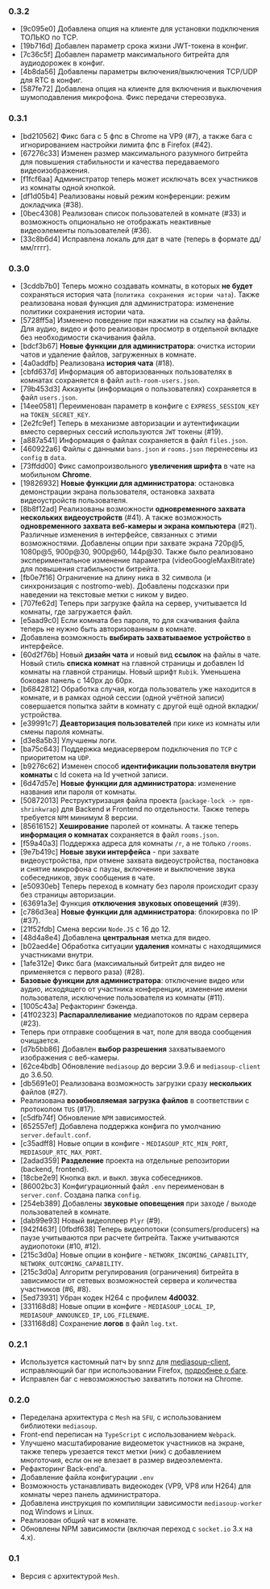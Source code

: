 ### 0.3.2

* [9c095e0] Добавлена опция на клиенте для установки подключения ТОЛЬКО по TCP.
* [19b716d] Добавлен параметр срока жизни JWT-токена в конфиг.
* [7c36c5f] Добавлен параметр максимального битрейта для аудиодорожек в конфиг.
* [4b8da56] Добавлены параметры включения/выключения TCP/UDP для RTC в конфиг.
* [587fe72] Добавлена опция на клиенте для включения и выключения шумоподавления микрофона. Фикс передачи стереозвука.

### 0.3.1

* [bd210562] Фикс бага с 5 фпс в Chrome на VP9 (#7), а также бага с игнорированием настройки лимита фпс в Firefox (#42).
* [67276c33] Изменен размер максимального разумного битрейта для повышения стабильности и качества передаваемого видеоизображения.
* [f1fcf6aa] Администратор теперь может исключать всех участников из комнаты одной кнопкой.
* [df1d05b4] Реализованы новый режим конференции: режим докладчика (#38).
* [0bec4308] Реализован список пользователей в комнате (#33) и возможность опционально не отображать неактивные видеоэлементы пользователей (#36).
* [33c8b6d4] Исправлена локаль для дат в чате (теперь в формате дд/мм/гггг).

### 0.3.0

* [3cddb7b0] Теперь можно создавать комнаты, в которых **не будет** сохраняться история чата (`политика сохранения истории чата`). Также реализована новая функция для администратора: изменение политики сохранения истории чата.
* [5728ff5a] Изменено поведение при нажатии на ссылку на файлы. Для аудио, видео и фото реализован просмотр в отдельной вкладке без необходимости скачивания файла.
* [bdcf3b67] **Новые функции для администратора**: очистка истории чатов и удаление файлов, загруженных в комнате.
* [4a0addfb] Реализована **история чата** (#18).
* [cbfd637d] Информация об авторизованных пользователях в комнатах сохраняется в файл `auth-room-users.json`.
* [79b453d3] Аккаунты (информация о пользователях) сохраняется в файл `users.json`.
* [14ee0581] Переименован параметр в конфиге с `EXPRESS_SESSION_KEY` на `TOKEN_SECRET_KEY`.
* [2e2fc9ef] Теперь в механизме авторизации и аутентификации вместо серверных сессий используются `JWT` токены (#19).
* [a887a541] Информация о файлах сохраняется в файл `files.json`.
* [460922a6] Файлы с данными `bans.json` и `rooms.json` перенесены из `config` в `data`.
* [73ffdd00] Фикс самопроизвольного **увеличения шрифта** в чате на мобильном **Chrome**.
* [19826932] **Новые функции для администратора**: остановка демонстрации экрана пользователя, остановка захвата видеоустройств пользователя.
* [8b8f12ad] Реализованы возможности **одновременного захвата нескольких видеоустройств** (#41). А также возможность **одновременного захвата веб-камеры и экрана компьютера** (#21). Различные изменения в интерфейсе, связанных с этими возможностями. Добавлены опции при захвате экрана 720p@5, 1080p@5, 900p@30, 900p@60, 144p@30. Также было реализовано экспериментальное изменение параметра (videoGoogleMaxBitrate) для повышения стабильности битрейта.
* [fb0e7f16] Ограничение на длину ника в 32 символа (и синхронизация с nostromo-web). Добавлены подсказки при наведении на текстовые метки с ником у видео.
* [707fe62d] Теперь при загрузке файла на сервер, учитывается Id комнаты, где загружается файл.
* [e5aad9c0] Если комната без пароля, то для скачивания файла теперь не нужно быть авторизованным в комнате.
* Добавлена возможность **выбирать захватываемое устройство** в интерфейсе.
* [60d2f76b] Новый **дизайн чата** и новый вид **ссылок** на файлы в чате. Новый стиль **списка комнат** на главной страницы и добавлен Id комнаты на главной страницы. Новый шрифт `Rubik`. Уменьшена боковая панель с 140px до 60px.
* [b6842812] Обработка случая, когда пользователь уже находится в комнате, и в рамках одной сессии (одной учётной записи) совершается попытка зайти в комнату с другой ещё одной вкладки/устройства.
* [e39991c7] **Деавторизация пользователей** при кике из комнаты или смены пароля комнаты.
* [d3e8a5b3] Улучшены логи.
* [ba75c643] Поддержка медиасервером подключения по `TCP` с приоритетом на `UDP`.
* [b9276c62] Изменен способ **идентификации пользователя внутри комнаты** с Id сокета на Id учетной записи.
* [6d47d57e] **Новые функции для администратора**: изменение названия или пароля от комнаты.
* [50872013] Реструктуризация файла проекта (`package-lock -> npm-shrinkwrap`) для Backend и Frontend по отдельности. Также теперь требуется `NPM` минимум 8 версии.
* [85616152] **Хеширование** паролей от комнаты. А также теперь **информация о комнатах** сохраняется в файл `rooms.json`.
* [f59a40a3] Поддержка адреса для комнаты `/r`, а не только `/rooms`.
* [9e7b419c] **Новые звуки интерфейса** - при захвате видеоустройства, при отмене захвата видеоустройства, постановка и снятие микрофона с паузы, включение и выключение звука собеседников, звук сообщения в чате.
* [e50930eb] Теперь переход в комнату без пароля происходит сразу без страницы авторизации.
* [63691a3e] Функция **отключения звуковых оповещений** (#39).
* [c786d3ea] **Новые функции для администратора**: блокировка по IP (#37).
* [21f52fdb] Смена версии `Node.JS` с 16 до 12.
* [48d4a8e4] Добавлена **центральная** метка для видео.
* [b02aed4e] Обработка ситуации **удаления** комнаты с находящимися участниками внутри.
* [1afe312e] Фикс бага (максимальный битрейт для видео не применяется с первого раза) (#28).
* **Базовые функции для администратора**: отключение видео или аудио, исходящего от участника конференции, изменение имени пользователя, исключение пользователя из комнаты (#11).
* [1005c43a] Рефакторинг бэкенда.
* [41f02323] **Распараллеливание** медиапотоков по ядрам сервера (#23).
* Теперь при отправке сообщения в чат, поле для ввода сообщения очищается.
* [d7b5bb86] Добавлен **выбор разрешения** захватываемого изображения с веб-камеры.
* [62ce4bdb] Обновление `mediasoup` до версии 3.9.6 и `mediasoup-client` до 3.6.50.
* [db5691e0] Реализована возможность загрузки сразу **нескольких** файлов (#27).
* Реализована **возобновляемая загрузка файлов** в соответствии с протоколом `TUS` (#17).
* [c5dfb74f] Обновление `NPM` зависимостей.
* [652557ef] Добавлена поддержка конфига по умолчанию `server.default.conf`.
* [c35adff8] Новые опции в конфиге - `MEDIASOUP_RTC_MIN_PORT`, `MEDIASOUP_RTC_MAX_PORT`.
* [2adad359] **Разделение** проекта на отдельные репозитории (backend, frontend).
* [18cbe2e9] Кнопка вкл. и выкл. звука собеседников.
* [86002bc3] Конфигурационный файл `.env` переименован в `server.conf`. Создана папка `config`.
* [254eb389] Добавлены **звуковые оповещения** при заходе / выходе пользователей в комнате.
* [dab99e93] Новый видеоплеер `Plyr` (#9).
* [942f463f] [0fbdf638] Теперь видеопотоки (consumers/producers) на паузе учитываются при расчете битрейта. Также учитываются аудиопотоки (#10, #12).
* [215c3d0a] Новые опции в конфиге - `NETWORK_INCOMING_CAPABILITY`, `NETWORK_OUTCOMING_CAPABILITY`.
* [215c3d0a] Алгоритм регулирования (ограничения) битрейта в зависимости от сетевых возможностей сервера и количества участников (#6, #8).
* [5ed73931] Убран кодек H264 с профилем **4d0032**.
* [331168d8] Новые опции в конфиге - `MEDIASOUP_LOCAL_IP`, `MEDIASOUP_ANNOUNCED_IP`, `LOG_FILENAME`.
* [331168d8] Сохранение **логов** в файл `log.txt`.


### 0.2.1

* Используется кастомный патч by snnz для [mediasoup-client](https://gitlab.com/SgAkErRu/mediasoup-client/-/tree/3.6.36-patched), исправляющий баг при использовании Firefox, [подробнее о баге](https://github.com/versatica/mediasoup-client/pull/149).
* Исправлен баг с невозможностью захватить потоки на Chrome.

### 0.2.0

* Переделана архитектура с `Mesh` на `SFU`, с использованием библиотеки `mediasoup`.
* Front-end переписан на `TypeScript` с использованием `Webpack`.
* Улучшено масштабирование видеометок участников на экране, также теперь урезается текст метки (ник) с добавлением многоточия, если он не влезает в размер видеоэлемента.
* Рефакторинг Back-end'а.
* Добавление файла конфигурации `.env`
* Возможность устанавливать видеокодек (VP9, VP8 или H264) для комнаты через панель администратора.
* Добавлена инструкция по компиляции зависимости `mediasoup-worker` под Windows и Linux.
* Реализован общий чат в комнате.
* Обновлены NPM зависимости (включая переход с `socket.io` 3.x на 4.x).

### 0.1

* Версия с архитектурой `Mesh`.